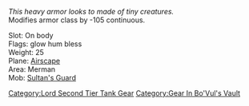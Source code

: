 *This heavy armor looks to made of tiny creatures.*  
Modifies armor class by -105 continuous.

Slot: On body  
Flags: glow hum bless  
Weight: 25  
Plane: [Airscape](:Category:Airscape.md "wikilink")  
Area: Merman  
Mob: [Sultan's Guard](Sultan's_Guard "wikilink")  

[Category:Lord Second Tier Tank
Gear](Category:Lord_Second_Tier_Tank_Gear "wikilink") [Category:Gear In
Bo'Vul's Vault](Category:Gear_In_Bo'Vul's_Vault "wikilink")
